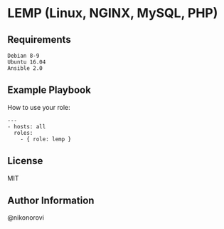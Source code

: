 LEMP (Linux, NGINX, MySQL, PHP)
=========

Requirements
------------
```
Debian 8-9
Ubuntu 16.04
Ansible 2.0
```

Example Playbook
----------------

How to use your role:
```
---
- hosts: all
  roles:
    - { role: lemp }
```
License
-------

MIT

Author Information
------------------
@nikonorovi
